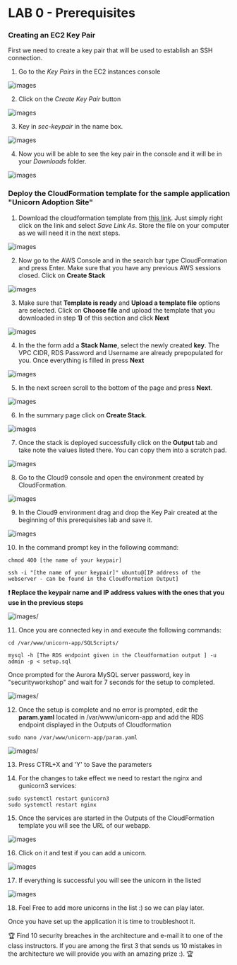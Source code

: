 # LAB 0 - Prerequisites

### Creating an EC2 Key Pair

First we need to create a key pair that will be used to establish an SSH
connection.

1)  Go to the *Key Pairs* in the EC2 instances console

![images](images/1b7a0e08bd10420fa37c1270cffe1f54.png)

2)  Click on the *Create Key Pair* button

![images](images/d3c32b52f680b2710b9bb1a93c1407c1.png)

3)  Key in *sec-keypair* in the name box.

![images](images/c4490616d6988656078799a2695d6b01.png)

4)  Now you will be able to see the key pair in the console and it will be in your *Downloads* folder.

![images](images/7324683f50d7dbe301fa0c476d84153a.png)

### Deploy the CloudFormation template for the sample application "Unicorn Adoption Site"

1) Download the cloudformation template from <a id="raw-url" href="https://raw.githubusercontent.com/andyliza/AWS-security-challenge-200-EN/master/CloudFormation/securitychallenge.template">this link</a>. Just simply right click on the link and select *Save Link As*. Store the file on your computer as we will need it in the next steps.

![images](images/rightclick.png)

2) Now go to the AWS Console and in the search bar type CloudFormation and press Enter. Make sure that you have any previous AWS sessions closed. Click on __Create Stack__

![images](images/cloudformation-upload.png)

3) Make sure that __Template is ready__ and __Upload a template file__ options are selected. Click on **Choose file** and upload the template that you downloaded in step **1)** of this section and click **Next**

![images](images/cloudformation-upload-2.png)

4) In the the form add a **Stack Name**, select the newly created __key__. The VPC CIDR, RDS Password and Username are already prepopulated for you. Once everything is filled in press **Next**

![images](images/cloudformation-upload-3.png)

5) In the next screen scroll to the bottom of the page and press **Next**.

![images](images/cloudformation-upload-4.png)

6) In the summary page click on **Create Stack**.

![images](images/cloudformation-upload-5.png)

7) Once the stack is deployed successfully click on the **Output** tab and take note the values listed there. You can copy them into a scratch pad.

![images](images/cloudformation-upload-6.png)

8) Go to the Cloud9 console and open the environment created by CloudFormation.

![images](images/cloud9.png)

9) In the Cloud9 environment drag and drop the Key Pair created at the beginning of this prerequisites lab and save it.

![images](images/cloud9keypair.png)

10) In the command prompt key in the following command:

```
chmod 400 [the name of your keypair]

ssh -i "[the name of your keypair]" ubuntu@[IP address of the webserver - can be found in the Cloudformation Output]

```
**:heavy_exclamation_mark: Replace the keypair name and IP address values with the ones that you use in the previous steps**

![images/](images/connecttoec2.png)

11) Once you are connected key in and execute the following commands:

```
cd /var/www/unicorn-app/SQLScripts/

mysql -h [The RDS endpoint given in the Cloudformation output ] -u admin -p < setup.sql

```
Once prompted for the Aurora MySQL server password, key in "securityworkshop" and wait for 7 seconds for the setup to completed.

![images/](images/sqlsetup.png)

12) Once the setup is complete and no error is prompted, edit the __param.yaml__ located in /var/www/unicorn-app and add the RDS endpoint displayed in the Outputs of Cloudformation

```
sudo nano /var/www/unicorn-app/param.yaml

```

![images/](images/param.png)

13) Press CTRL+X and 'Y' to Save the parameters

14) For the changes to take effect we need to restart the nginx and gunicorn3 services:

```
sudo systemctl restart gunicorn3
sudo systemctl restart nginx

```

15) Once the services are started in the Outputs of the CloudFormation template you will see the URL of our webapp.

![images](images/cloudformation-upload-6.png)

16) Click on it and test if you can add a unicorn.

![images](images/addunicorn.png)

17) If everything is successful you will see the unicorn in the listed

![images](images/list.png)

18) Feel Free to add more unicorns in the list :) so we can play later.

Once you have set up the application it is time to troubleshoot it.

🏆 Find 10 security breaches in the architecture and e-mail it to one of the class instructors. If you are among the first 3 that sends us 10 mistakes in the architecture we will provide you with an amazing prize :). 🏆
